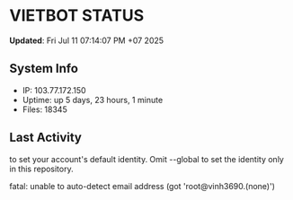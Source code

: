# VIETBOT STATUS
**Updated**: Fri Jul 11 07:14:07 PM +07 2025

## System Info
- IP: 103.77.172.150
- Uptime: up 5 days, 23 hours, 1 minute
- Files: 18345

## Last Activity

to set your account's default identity.
Omit --global to set the identity only in this repository.

fatal: unable to auto-detect email address (got 'root@vinh3690.(none)')
